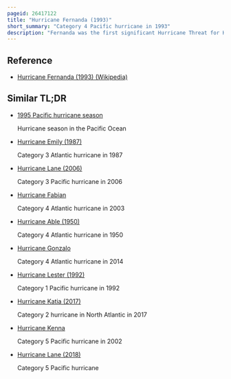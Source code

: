 ```yaml
---
pageid: 26417122
title: "Hurricane Fernanda (1993)"
short_summary: "Category 4 Pacific hurricane in 1993"
description: "Fernanda was the first significant Hurricane Threat for Hawaii since Hurricane Iniki struck in September 1992. The sixth named Storm and the third major Hurricane of the 1993 Pacific Hurricane Season Fernanda developed from a tropical Wave off the Coast of Mexico on August 9. It was a large System throughout its Life and the Hurricane reached maximum Winds of 145 Mph. After weakening slightly fernanda restrengthened and was expected to move across the hawaiian Islands. Instead the Hurricane stopped its Progress and turned away from the State although it still produced high Waves along the eastern Shore of the Islands. Several Homes were damaged and the Waves damaged coastal Roads. The Storm also contributed to precipitation across the State and minor Flooding occurred in Kauai. On 19 august Fernanda became extratropical and was absorbed by a cold Front after turning to the Northeast."
---
```


## Reference

- [Hurricane Fernanda (1993) (Wikipedia)](https://en.wikipedia.org/?curid=26417122)

## Similar TL;DR

- [1995 Pacific hurricane season](/tldr/en/1995-pacific-hurricane-season)

  Hurricane season in the Pacific Ocean

- [Hurricane Emily (1987)](/tldr/en/hurricane-emily-1987)

  Category 3 Atlantic hurricane in 1987

- [Hurricane Lane (2006)](/tldr/en/hurricane-lane-2006)

  Category 3 Pacific hurricane in 2006

- [Hurricane Fabian](/tldr/en/hurricane-fabian)

  Category 4 Atlantic hurricane in 2003

- [Hurricane Able (1950)](/tldr/en/hurricane-able-1950)

  Category 4 Atlantic hurricane in 1950

- [Hurricane Gonzalo](/tldr/en/hurricane-gonzalo)

  Category 4 Atlantic hurricane in 2014

- [Hurricane Lester (1992)](/tldr/en/hurricane-lester-1992)

  Category 1 Pacific hurricane in 1992

- [Hurricane Katia (2017)](/tldr/en/hurricane-katia-2017)

  Category 2 hurricane in North Atlantic in 2017

- [Hurricane Kenna](/tldr/en/hurricane-kenna)

  Category 5 Pacific hurricane in 2002

- [Hurricane Lane (2018)](/tldr/en/hurricane-lane-2018)

  Category 5 Pacific hurricane
